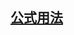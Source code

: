 <!--
- [预览](https://zhmhbest.github.io/HelloLaTeX/)
- [仓库](https://github.com/zhmhbest/HelloLaTeX)
-->

## [公式用法](https://zhmhbest.github.io/HelloLaTeX/notes/formula.html)
